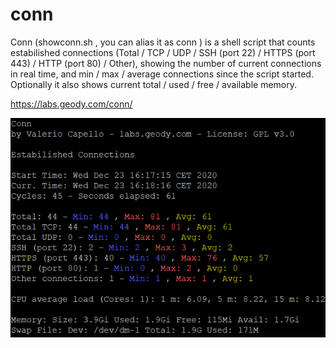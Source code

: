 # conn
 Conn (showconn.sh , you can alias it as conn ) is a shell script that counts estabilished connections (Total / TCP / UDP / SSH (port 22) / HTTPS (port 443) / HTTP (port 80) / Other), showing the number of current connections in real time, and min / max / average connections since the script started. Optionally it also shows current total / used / free / available memory.
 
https://labs.geody.com/conn/

<img src="https://raw.githubusercontent.com/ElfQrin/conn/master/conn.png" alt="GeodyLabs showconn show conn estabilished connections Linux screenshot" />
